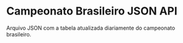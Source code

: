 # Campeonato Brasileiro JSON API
Arquivo JSON com a tabela atualizada diariamente do campeonato brasileiro.
